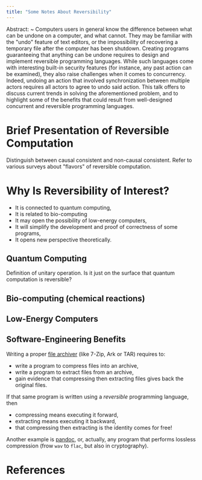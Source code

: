 ```yaml
---
title: "Some Notes About Reversibility"
---
```


Abstract:
~ 
    Computers users in general know the difference between what can be undone on a computer, and what cannot.
    They may be familiar with the "undo" feature of text editors, or the impossibility of recovering a temporary file after the computer has been shutdown.
    Creating programs guaranteeing that anything can be undone requires to design and implement reversible programming languages.
    While such languages come with interesting built-in security features (for instance, any past action can be examined), they also raise challenges when it comes to concurrency.
    Indeed, undoing an action that involved synchronization between multiple actors requires all actors to agree to undo said action.
    This talk offers to discuss current trends in solving the aforementioned problem, and to highlight some of the benefits that could result from well-designed concurrent and reversible programming languages.
   
   



# Brief Presentation of Reversible Computation

Distinguish between causal consistent and non-causal consistent.
Refer to various surveys about "flavors" of reversible computation.

# Why Is Reversibility of Interest?

- It is connected to quantum computing,
- It is related to bio-computing
- It may open the possibility of low-energy computers,
- It will simplify the development and proof of correctness of some programs,
- It opens new perspective theoretically.

## Quantum Computing

Definition of unitary operation.
Is it just on the surface that quantum computation is reversible?

## Bio-computing (chemical reactions)

## Low-Energy Computers

## Software-Engineering Benefits

Writing a proper [file archiver](https://en.wikipedia.org/wiki/Comparison_of_file_archivers) (like 7-Zip, Ark or TAR) requires to:

- write a program to compress files into an archive,
- write a program to extract files from an archive,
- gain evidence that compressing then extracting files gives back the original files.

If that same program is written using a _reversible_ programming language, then

- compressing means executing it forward,
- extracting means executing it backward,
- that compressing then extracting is the identity comes for free!

Another example is [pandoc](https://pandoc.org/), or, actually, any program that performs lossless compression (frow `wav` to `flac`, but also in cryptography).

# References
